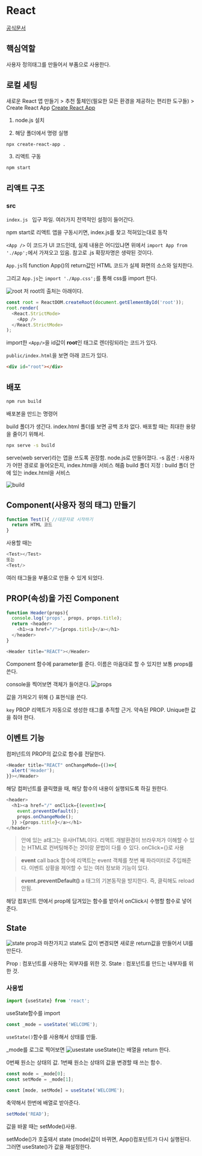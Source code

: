 # React
[공식문서](https://ko.legacy.reactjs.org/)

## 핵심역할
사용자 정의태그를 만들어서 부품으로 사용한다.

## 로컬 세팅
새로운 React 앱 만들기 > 추천 툴체인(필요한 모든 환경을 제공하는 편리한 도구들) > Create React App
[Create React App](https://create-react-app.dev/)

1. node.js 설치

2. 해당 폴더에서 명령 실행
~~~sh
npx create-react-app .
~~~

3. 리액트 구동
~~~sh
npm start
~~~

## 리액트 구조
### src
`index.js `
입구 파일.
여러가지 전역적인 설정이 들어간다.

npm start로 리액트 앱을 구동시키면, index.js를 찾고 적혀있는대로 동작

`<App />`
이 코드가 UI 코드인데, 실제 내용은 어디있냐면
위에서 `import App from './App';`에서 가져오고 있음. 참고로 .js 확장자명은 생략된 것이다.

`App.js`의 function App()의 return값인 HTML 코드가 실제 화면의 소스와 일치한다.

그리고 `App.js`는 `import './App.css';`를 통해 css를 import 한다.

![root](../../images/react/reactroot.png)
저 root의 출처는 아래이다.
~~~js
const root = ReactDOM.createRoot(document.getElementById('root'));
root.render(
  <React.StrictMode>
    <App />
  </React.StrictMode>
);
~~~
import한 `<App/>`을 id값이 **root**인 태그로 렌더링되라는 코드가 있다.

`public/index.html`을 보면 아래 코드가 있다.
~~~html
<div id="root"></div>
~~~

## 배포
~~~sh
npm run build
~~~
배포본을 만드는 명령어

build 폴더가 생긴다. index.html 폴더를 보면 공백 조차 없다. 배포할 때는 최대한 용량을 줄이기 위해서.

~~~sh
npx serve -s build
~~~
serve(web server)라는 앱을 쓰도록 권장함. node.js로 만들어졌다.
-s 옵션 : 사용자가 어떤 경로로 들어오든지, index.html을 서비스 해줌
build 폴더 지정 : build 폴더 안에 있는 index.html을 서비스

![build](../../images/react/reactbuild.png)

## Component(사용자 정의 태그) 만들기
~~~js
function Test(){ //대문자로 시작하기
  return HTML 코드
}
~~~

사용할 때는 
~~~js
<Test></Test>
또는
<Test/>
~~~

여러 태그들을 부품으로 만들 수 있게 되었다.

## PROP(속성)을 가진 Component
~~~js
function Header(props){
  console.log('props', props, props.title);
  return <header>
    <h1><a href="/">{props.title}</a></h1>
  </header>
}

<Header title="REACT"></Header>
~~~
Component 함수에 parameter를 준다. 이름은 마음대로 할 수 있지만 보통 props를 쓴다.

console을 찍어보면 객체가 들어온다.
![props](../../images/react/props.png)

값을 가져오기 위해 {} 표현식을 쓴다.

`key` PROP
리액트가 자동으로 생성한 태그를 추적할 근거.
약속된 PROP. Unique한 값을 줘야 한다.

## 이벤트 기능
컴퍼넌트의 PROP의 값으로 함수를 전달한다.

~~~js
<Header title="REACT" onChangeMode={()=>{
  alert('Header');
}}></Header>
~~~ 
해당 컴퍼넌트를 클릭했을 때, 해당 함수의 내용이 실행되도록 하길 원한다.

~~~js
<header>
  <h1><a href="/" onClick={(event)=>{
    event.preventDefault();
    props.onChangeMode();
  }} >{props.title}</a></h1>
</header>
~~~
> 안에 있는 a태그는 유사HTML이다. 리액트 개발환경이 브라우저가 이해할 수 있는 HTML로 컨버팅해주는 것이랑 문법이 다를 수 있다.
> onClick={}로 사용

> **event**
> call back 함수에 리액트는 event 객체를 첫번 째 파라미터로 주입해준다. 이벤트 상황을 제어할 수 있는 여러 정보와 기능이 있다.

> **event.preventDefault()**
> a 태그의 기본동작을 방지한다. 즉, 클릭해도 reload안됨.

해당 컴포넌트 안에서 prop에 담겨있는 함수를 받아서 onClick시 수행할 함수로 넣어준다.

## State
![state](../../images/react/reactstate.png)
prop과 마찬가지고 state도 값이 변경되면 새로운 return값을 만들어서 UI를 만든다.

Prop : 컴포넌트를 사용하는 외부자를 위한 것.
State : 컴포넌트를 만드는 내부자를 위한 것.

### 사용법

~~~js
import {useState} from 'react';
~~~
useState함수를 import

~~~js
const _mode = useState('WELCOME');
~~~
`useState()`함수를 사용해서 상태를 만듦.

_mode를 로그로 찍어보면 
![usestate](../../images/react/useState.png)
useState()는 배열을 return 한다.

0번째 원소는 상태의 값.
1번째 원소는 상태의 값을 변경할 때 쓰는 함수.

~~~js
const mode = _mode[0];
const setMode = _mode[1];
~~~

~~~js
const [mode, setMode] = useState('WELCOME');
~~~
축약해서 한번에 배열로 받아준다.

~~~js
setMode('READ');
~~~
값을 바꿀 때는 setMode()사용.

setMode()가 호출돼서 state (mode)값이 바뀌면, App()컴포넌트가 다시 실행된다.
그러면 useState()가 값을 재설정한다.



